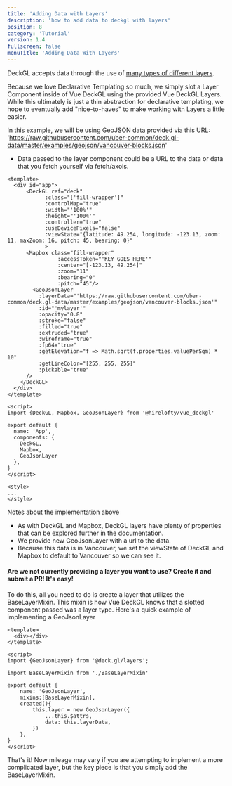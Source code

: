 ```yaml
---
title: 'Adding Data with Layers'
description: 'how to add data to deckgl with layers'
position: 8
category: 'Tutorial'
version: 1.4
fullscreen: false
menuTitle: 'Adding Data With Layers'
---
```


DeckGL accepts data through the use of [many types of different layers](https://deck.gl/docs/api-reference/layers). 

Because we love Declarative Templating so much, we simply slot a Layer Component inside of Vue DeckGL using the provided Vue DeckGL Layers. While this ultimately is just a thin abstraction for declarative templating, we hope to eventually add "nice-to-haves" to make working with Layers a little easier.
 

In this example, we will be using GeoJSON data provided via this URL: 'https://raw.githubusercontent.com/uber-common/deck.gl-data/master/examples/geojson/vancouver-blocks.json'
  - Data passed to the layer component could be a URL to the data or data that you fetch yourself via fetch/axois.

```
<template>
  <div id="app">
      <DeckGL ref="deck"
            :class="['fill-wrapper']"
            :controlMap="true"
            :width="'100%'"
            :height="'100%'"
            :controller="true"
            :useDevicePixels="false"
            :viewState="{latitude: 49.254, longitude: -123.13, zoom: 11, maxZoom: 16, pitch: 45, bearing: 0}"
            >
      <Mapbox class="fill-wrapper" 
                :accessToken="'KEY GOES HERE'"                 
                :center="[-123.13, 49.254]"
                :zoom="11"
                :bearing="0"
                :pitch="45"/>
        <GeoJsonLayer 
          :layerData="'https://raw.githubusercontent.com/uber-common/deck.gl-data/master/examples/geojson/vancouver-blocks.json'"             
          :id="'mylayer'"
          :opacity="0.8"
          :stroke="false"
          :filled="true"
          :extruded="true"
          :wireframe="true"
          :fp64="true"
          :getElevation="f => Math.sqrt(f.properties.valuePerSqm) * 10"
          :getLineColor="[255, 255, 255]"
          :pickable="true"
      />
    </DeckGL>
  </div>
</template>

<script>
import {DeckGL, Mapbox, GeoJsonLayer} from '@hirelofty/vue_deckgl'

export default {
  name: 'App',
  components: {
    DeckGL,
    Mapbox,
    GeoJsonLayer
  }, 
}
</script>

<style>
...
</style>
```

Notes about the implementation above
- As with DeckGL and Mapbox, DeckGL layers have plenty of properties that can be explored further in the documentation.
- We provide new GeoJsonLayer with a url to the data.
- Because this data is in Vancouver, we set the viewState of DeckGL and Mapbox to default to Vancouver so we can see it.

#### Are we not currently providing a layer you want to use? Create it and submit a PR! It's easy!

To do this, all you need to do is create a layer that utilizes the BaseLayerMixin. This mixin is how Vue DeckGL knows that a slotted component passed was a layer type. Here's a quick example of implementing a GeoJsonLayer

```
<template>
  <div></div>
</template>

<script>
import {GeoJsonLayer} from '@deck.gl/layers';

import BaseLayerMixin from './BaseLayerMixin'

export default {
    name: 'GeoJsonLayer',
    mixins:[BaseLayerMixin],
    created(){
        this.layer = new GeoJsonLayer({
            ...this.$attrs,
            data: this.layerData,
        })
    },
}
</script>
```

That's it! Now mileage may vary if you are attempting to implement a more complicated layer, but the key piece is that you simply add the BaseLayerMixin. 